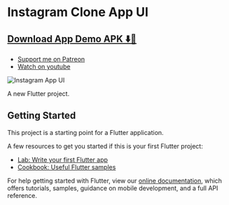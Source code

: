 # Instagram Clone App UI

## [Download App Demo APK ⬇️📱](https://drive.google.com/file/d/1EmoGzeltFcirPZGDLlVxjPWnUke87uj8/view)

- [Support me on Patreon](https://www.patreon.com/sopheamenvan?fan_landing=true)
- [Watch on youtube](https://youtu.be/fJnmr22-Y7A)

![Instagram App UI](https://user-images.githubusercontent.com/16510597/88460567-58b08a80-cec7-11ea-9edb-568f80c1a09a.jpg)

A new Flutter project.

## Getting Started

This project is a starting point for a Flutter application.

A few resources to get you started if this is your first Flutter project:

- [Lab: Write your first Flutter app](https://flutter.dev/docs/get-started/codelab)
- [Cookbook: Useful Flutter samples](https://flutter.dev/docs/cookbook)

For help getting started with Flutter, view our
[online documentation](https://flutter.dev/docs), which offers tutorials,
samples, guidance on mobile development, and a full API reference.
